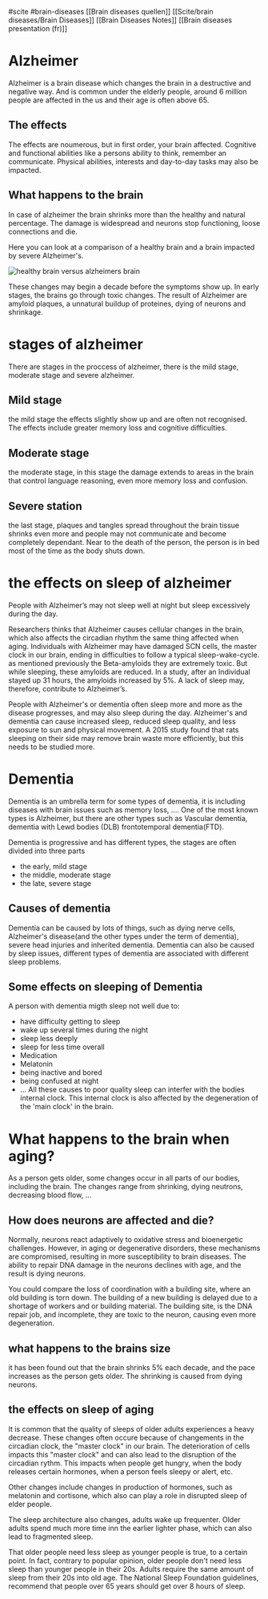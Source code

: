 #scite 
#brain-diseases 
[[Brain diseases quellen]]
[[Scite/brain diseases/Brain Diseases]]
[[Brain Diseases Notes]]
[[Brain diseases presentation (fr)]]
# Alzheimer
Alzheimer is a brain disease which changes the brain in a destructive and negative way. And is common under the elderly people, around 6 million people are affected in the us and their age is often above 65.

## The effects
The effects are noumerous, but in first order, your brain affected. Cognitive and functional abilities like a persons ability to think, remember an communicate.
Physical abilities, interests and day-to-day tasks may also be impacted.

## What happens to the brain
In case of alzheimer the brain shrinks more than the healthy and natural percentage. The damage is widespread and neurons stop functioning, loose connections and die.

Here you can look at a comparison of a healthy brain and a brain impacted by severe Alzheimer's.


![healthy brain versus alzheimers brain](https://www.nia.nih.gov/sites/default/files/inline-images/brain_slices_alzheimers_0.jpg)

These changes may begin a decade before the symptoms show up. In early stages, the brains go through toxic changes. The result of Alzheimer are amyloid plaques, a unnatural buildup of proteines, dying of neurons and shrinkage. 

# stages of alzheimer
There are stages in the proccess of alzheimer, there is the mild stage, moderate stage and severe alzheimer.

## Mild stage
the mild stage the effects slightly show up and are often not recognised. The effects include greater memory loss and cognitive difficulties.

## Moderate stage
the moderate stage, in this stage the damage extends to areas in the brain that control language reasoning, even more memory loss and confusion. 

## Severe station
the last stage, plaques and tangles spread throughout the brain tissue shrinks even more and people may not communicate and become completely dependant. Near to the death of the person, the person is in bed most of the time as the body shuts down.

# the effects on sleep of alzheimer

People with Alzheimer’s may not sleep well at night but sleep excessively during the day.

Researchers thinks that Alzheimer causes cellular changes in the brain, which also affects the circadian rhythm the same thing affected when aging. Individuals with Alzheimer may have damaged SCN cells, the master clock in our brain, ending in difficulties to follow a typical sleep-wake-cycle.
as mentioned previously the Beta-amyloids they are extremely toxic. But while sleeping, these amyloids are reduced. In a study, after an Individual stayed up 31 hours, the amyloids increased by 5%. A lack of sleep may, therefore, contribute to Alzheimer’s.

People with Alzheimer's or dementia often sleep more and more as the disease progresses, and may also sleep during the day. Alzheimer's and dementia can cause increased sleep, reduced sleep quality, and less exposure to sun and physical movement. A 2015 study found that rats sleeping on their side may remove brain waste more efficiently, but this needs to be studied more.

# Dementia

Dementia is an umbrella term for some types of dementia, it is including diseases with brain issues such as memory loss, …. One of the most known types is Alzheimer, but there are other types such as Vascular dementia, dementia with Lewd bodies (DLB) frontotemporal dementia(FTD).

Dementia is progressive and has different types, the stages are often divided into three parts
- the early, mild stage
- the middle, moderate stage
- the late, severe stage

## Causes of dementia
Dementia can be caused by lots of things, such as dying nerve cells, Alzheimer's disease(and the other types under the term of dementia), severe head injuries and inherited dementia. Dementia can also be caused by sleep issues, different types of dementia are associated with different sleep problems.


## Some effects on sleeping of Dementia
A person with dementia migth sleep not well due to:
- have difficulty getting to sleep
- wake up several times during the night
- sleep less deeply
- sleep for less time overall
- Medication
- Melatonin
- being inactive and bored
- being confused at night
- ...
All these causes to poor quality sleep can interfer with the bodies internal clock. This internal clock is also affected by the degeneration of the 'main clock' in the brain.

# What happens to the brain when aging?
As a person gets older, some changes occur in all parts of our bodies, including the brain. The changes range from shrinking, dying neutrons, decreasing blood flow, …

## How does neurons are affected and die?
Normally, neurons react adaptively to oxidative stress and bioenergetic challenges. However, in aging or degenerative disorders, these mechanisms are compromised, resulting in more susceptibility to brain diseases.
The ability to repair DNA damage in the neurons declines with age, and the result is dying neurons. 

You could compare the loss of coordination with a building site, where an old building is torn down. The building of a new building is delayed due to a shortage of workers and or building material. The building site, is the DNA repair job, and incomplete, they are toxic to the neuron, causing even more degeneration.

## what happens to the brains size
it has been found out that the brain shrinks 5% each decade, and the pace increases as the person gets older. The shrinking is caused from dying neurons.

## the effects on sleep of aging

It is common that the quality of sleeps of older adults experiences a heavy decrease. These changes often occure because of changements in the circadian clock, the "master clock" in our brain. The deterioration of cells impacts this "master clock" and can also lead to the disruption of the circadian rythm. This impacts when people get hungry, when the body releases certain hormones, when a person feels sleepy or alert, etc.

Other changes include changes in production of hormones, such as melatonin and cortisone, which also can play a role in disrupted sleep of elder people. 

The sleep architecture also changes, adults wake up frequenter. Older adults spend much more time inn the earlier lighter phase, which can also lead to fragmented sleep.

That older people need less sleep as younger people is true, to a certain point. In fact, contrary to popular opinion, older people don't need less sleep than younger people in their 20s. Adults require the same amount of sleep from their 20s into old age. The National Sleep Foundation guidelines, recommend that people over 65 years should get over 8 hours of sleep.